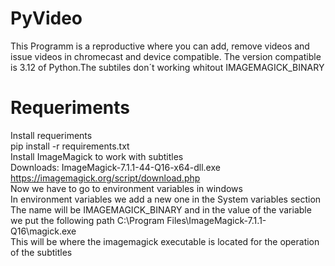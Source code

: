 # PyVideo
This Programm is a reproductive where you can add, remove videos and issue videos in chromecast and device compatible.
The version compatible is 3.12 of Python.The subtiles don´t working whitout IMAGEMAGICK_BINARY
# Requeriments
 Install requeriments <br>
 pip install -r requirements.txt <br>
 Install ImageMagick to work with subtitles <br>
 Downloads:  ImageMagick-7.1.1-44-Q16-x64-dll.exe https://imagemagick.org/script/download.php <br>
 Now we have to go to environment variables in windows <br>
 In environment variables we add a new one in the System variables section <br>
 The name will be IMAGEMAGICK_BINARY and in the value of the variable we put the following path C:\Program Files\ImageMagick-7.1.1-Q16\magick.exe <br>
 This will be where the imagemagick executable is located for the operation of the subtitles
